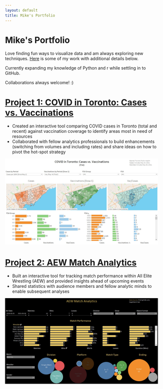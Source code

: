 ```yaml
---
layout: default
title: Mike's Portfolio
---
```



# Mike's Portfolio
Love finding fun ways to visualize data and am always exploring new techniques. <a href="https://linktr.ee/michaelmacdonald25">Here</a> is some of my work with additional details below.

Currently expanding my knowledge of Python and r while settling in to GitHub.

Collaborations always welcome! :)

# [Project 1: COVID in Toronto: Cases vs. Vaccinations](https://public.tableau.com/app/profile/michaelmacdonald25/viz/COVIDinTorontoCasesvs_Vaccinations_16200779755830/MapsRegion)
* Created an interactive tool comparing COVID cases in Toronto (total and recent) against vaccination coverage to identify areas most in need of resources
* Collaborated with fellow analytics professionals to build enhancements (switching from volumes and including rates) and share ideas on how to pivot the hot-spot strategy

![](/images/01_Toronto_CV.jpg)

# [Project 2: AEW Match Analytics](https://public.tableau.com/app/profile/michaelmacdonald25/viz/AEWMatchAnalytics_16160033786530/Main) 
* Built an interactive tool for tracking match performance within All Elite Wrestling (AEW) and provided insights ahead of upcoming events
* Shared statistics with audience members and fellow analytic minds to enable subsequent analyses

![](/images/02_AEW.jpg)
